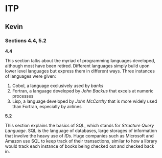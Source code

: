 # ITP
## Kevin
### Sections 4.4, 5.2

**4.4**

This section talks about the myriad of programming languages developed, although most have been retired. Different languages simply build upon lower level languages but express them in different ways. Three instances of languages were given:

1. Cobol, a language exclusively used by *banks*
2. Fortran, a language developed by *John Backus* that excels at numeric processes
3. Lisp, a language developed by *John McCarthy* that is more widely used than Fortran, especially by airlines


**5.2**

This section explains the basics of SQL, which stands for *Structure Query Language*. SQL is the language of databases, large storages of information that involve the heavy use of *IDs*. Huge companies such as Microsoft and Amazon use SQL to keep track of their transactions, similar to how a library would track each instance of books being checked out and checked back in.

